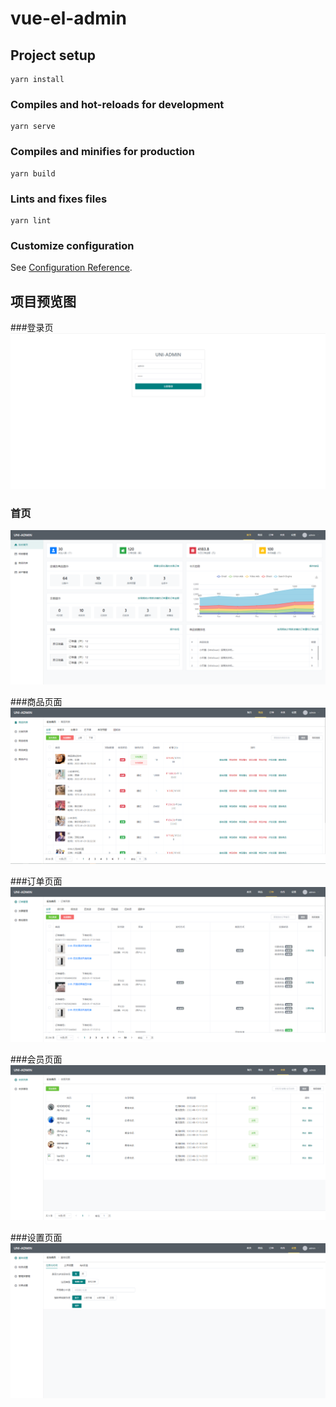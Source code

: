 # vue-el-admin

## Project setup

```
yarn install
```

### Compiles and hot-reloads for development

```
yarn serve
```

### Compiles and minifies for production

```
yarn build
```

### Lints and fixes files

```
yarn lint
```

### Customize configuration

See [Configuration Reference](https://cli.vuejs.org/config/).

## 项目预览图
###登录页
![img.png](./previewImage/img.png)

### 首页
![img_3.png](./previewImage/img_3.png)

###商品页面
![img_4.png](./previewImage/img_4.png)

###订单页面
![img_5.png](./previewImage/img_5.png)

###会员页面
![img_6.png](./previewImage/img_6.png)

###设置页面
![img_7.png](./previewImage/img_7.png)

